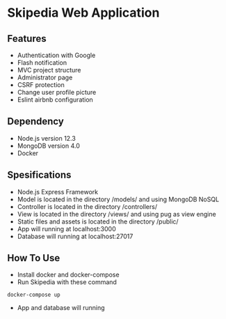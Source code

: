 # Skipedia Web Application

## Features
- Authentication with Google
- Flash notification
- MVC project structure
- Administrator page
- CSRF protection
- Change user profile picture
- Eslint airbnb configuration 

## Dependency
- Node.js version 12.3
- MongoDB version 4.0
- Docker

## Spesifications
- Node.js Express Framework
- Model is located in the directory /models/ and using MongoDB NoSQL
- Controller is located in the directory /controllers/
- View is located in the directory /views/ and using pug as view engine
- Static files and assets is located in the directory /public/
- App will running at localhost:3000
- Database will running at localhost:27017 

## How To Use
- Install docker and docker-compose
- Run Skipedia with these command
```
docker-compose up
```
- App and database will running
